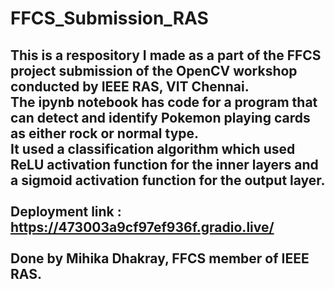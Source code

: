 # FFCS_Submission_RAS

This is a respository I made as a part of the FFCS project submission of the OpenCV workshop conducted by IEEE RAS, VIT Chennai.
<br>
The ipynb notebook has code for a program that can detect and identify Pokemon playing cards as either rock or normal type.
<br>
It used a classification algorithm which used ReLU activation function for the inner layers and a sigmoid activation function for the output layer.
<br>
<br>
Deployment link : https://473003a9cf97ef936f.gradio.live/
<br>
<br>
Done by Mihika Dhakray, FFCS member of IEEE RAS.
<br>
---
